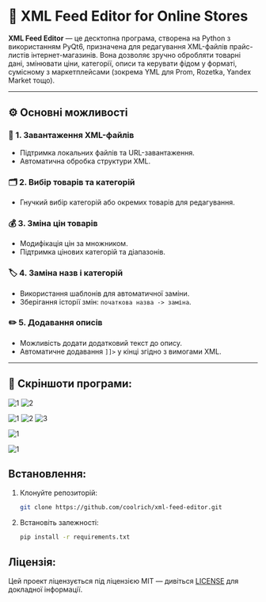 # 🛒 XML Feed Editor for Online Stores

**XML Feed Editor** — це десктопна програма, створена на Python з використанням PyQt6, призначена для редагування XML-файлів прайс-листів інтернет-магазинів. Вона дозволяє зручно обробляти товарні дані, змінювати ціни, категорії, описи та керувати фідом у форматі, сумісному з маркетплейсами (зокрема YML для Prom, Rozetka, Yandex Market тощо).

---

## ⚙️ Основні можливості

### 📂 1. Завантаження XML-файлів
- Підтримка локальних файлів та URL-завантаження.
- Автоматична обробка структури XML.

### 🗂️ 2. Вибір товарів та категорій
- Гнучкий вибір категорій або окремих товарів для редагування.

### 💰 3. Зміна цін товарів
- Модифікація цін за множником.
- Підтримка цінових категорій та діапазонів.

### 🏷️ 4. Заміна назв і категорій
- Використання шаблонів для автоматичної заміни.
- Зберігання історії змін: `початкова назва -> заміна`.

### ✏️ 5. Додавання описів
- Можливість додати додатковий текст до опису.
- Автоматичне додавання `]]>` у кінці згідно з вимогами XML.

---

## 📸 Скріншоти програми:
   ![1](https://github.com/user-attachments/assets/96322c4a-9d2a-4c18-a634-c93545a09971)
   ![2](https://github.com/user-attachments/assets/89305c20-874a-40f9-ad4d-125cd0dc3c96)
   
   ![1](https://github.com/user-attachments/assets/803650a1-424a-45fd-b584-09874a9e2638)
   ![2](https://github.com/user-attachments/assets/ba5fa3fd-7b85-4ada-bfa2-16328642b3ac)
   ![3](https://github.com/user-attachments/assets/5a654a39-64f2-4cf9-823b-bf71bb85e6d8)

   ![1](https://github.com/user-attachments/assets/c6e7c739-63f0-4036-af2d-3d5460809723)

   ![1](https://github.com/user-attachments/assets/8f523dde-ca0e-41a6-abe1-48b437be85b2)

## Встановлення:
1. Клонуйте репозиторій:
   ```bash
   git clone https://github.com/coolrich/xml-feed-editor.git
   ```

2. Встановіть залежності:
   ```bash
   pip install -r requirements.txt
   ```

## Ліцензія:
Цей проект ліцензується під ліцензією MIT — дивіться [LICENSE](LICENSE) для докладної інформації.
